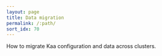 ```yaml
---
layout: page
title: Data migration
permalink: /:path/
sort_idx: 70
---
```

How to migrate Kaa configuration and data across clusters.
